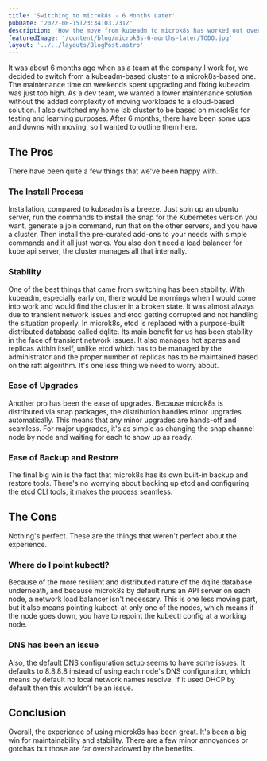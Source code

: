 ```yaml
---
title: 'Switching to microk8s - 6 Months Later'
pubDate: '2022-08-15T23:34:03.231Z'
description: 'How the move from kubeadm to microk8s has worked out over the last 6 months'
featuredImage: '/content/blog/microk8s-6-months-later/TODO.jpg'
layout: '../../layouts/BlogPost.astro'
---
```


It was about 6 months ago when as a team at the company I work for, we decided to switch from a kubeadm-based cluster to a microk8s-based one. The maintenance time on weekends spent upgrading and fixing kubeadm was just too high. As a dev team, we wanted a lower maintenance solution without the added complexity of moving workloads to a cloud-based solution. I also switched my home lab cluster to be based on microk8s for testing and learning purposes. After 6 months, there have been some ups and downs with moving, so I wanted to outline them here.

## The Pros
There have been quite a few things that we've been happy with.

### The Install Process
Installation, compared to kubeadm is a breeze. Just spin up an ubuntu server, run the commands to install the snap for the Kubernetes version you want, generate a join command, run that on the other servers, and you have a cluster. Then install the pre-curated add-ons to your needs with simple commands and it all just works. You also don't need a load balancer for kube api server, the cluster manages all that internally.

### Stability
One of the best things that came from switching has been stability. With kubeadm, especially early on, there would be mornings when I would come into work and would find the cluster in a broken state. It was almost always due to transient network issues and etcd getting corrupted and not handling the situation properly. In microk8s, etcd is replaced with a purpose-built distributed database called dqlite. Its main benefit for us has been stability in the face of transient network issues. It also manages hot spares and replicas within itself, unlike etcd which has to be managed by the administrator and the proper number of replicas has to be maintained based on the raft algorithm. It's one less thing we need to worry about.  

### Ease of Upgrades
Another pro has been the ease of upgrades. Because microk8s is distributed via snap packages, the distribution handles minor upgrades automatically. This means that any minor upgrades are hands-off and seamless. For major upgrades, it's as simple as changing the snap channel node by node and waiting for each to show up as ready.

### Ease of Backup and Restore
The final big win is the fact that microk8s has its own built-in backup and restore tools. There's no worrying about backing up etcd and configuring the etcd CLI tools, it makes the process seamless.

## The Cons
Nothing's perfect. These are the things that weren't perfect about the experience.

### Where do I point kubectl?
Because of the more resilient and distributed nature of the dqlite database underneath, and because microk8s by default runs an API server on each node, a network load balancer isn't necessary. This is one less moving part, but it also means pointing kubectl at only one of the nodes, which means if the node goes down, you have to repoint the kubectl config at a working node.

### DNS has been an issue
Also, the default DNS configuration setup seems to have some issues. It defaults to 8.8.8.8 instead of using each node's DNS configuration, which means by default no local network names resolve. If it used DHCP by default then this wouldn't be an issue.

## Conclusion
Overall, the experience of using microk8s has been great. It's been a big win for maintainability and stability. There are a few minor annoyances or gotchas but those are far overshadowed by the benefits.
